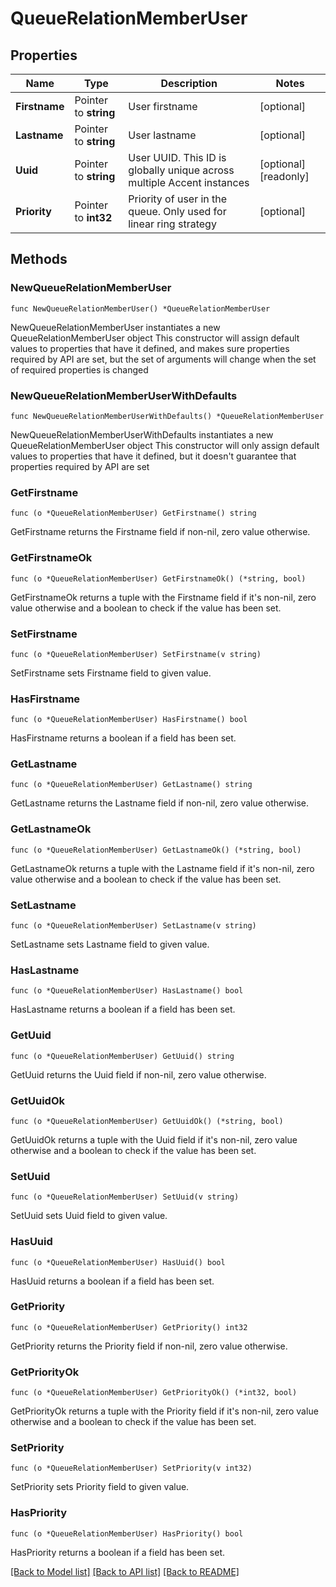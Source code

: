 # QueueRelationMemberUser

## Properties

Name | Type | Description | Notes
------------ | ------------- | ------------- | -------------
**Firstname** | Pointer to **string** | User firstname | [optional]
**Lastname** | Pointer to **string** | User lastname | [optional]
**Uuid** | Pointer to **string** | User UUID. This ID is globally unique across multiple Accent instances | [optional] [readonly]
**Priority** | Pointer to **int32** | Priority of user in the queue. Only used for linear ring strategy | [optional]

## Methods

### NewQueueRelationMemberUser

`func NewQueueRelationMemberUser() *QueueRelationMemberUser`

NewQueueRelationMemberUser instantiates a new QueueRelationMemberUser object
This constructor will assign default values to properties that have it defined,
and makes sure properties required by API are set, but the set of arguments
will change when the set of required properties is changed

### NewQueueRelationMemberUserWithDefaults

`func NewQueueRelationMemberUserWithDefaults() *QueueRelationMemberUser`

NewQueueRelationMemberUserWithDefaults instantiates a new QueueRelationMemberUser object
This constructor will only assign default values to properties that have it defined,
but it doesn't guarantee that properties required by API are set

### GetFirstname

`func (o *QueueRelationMemberUser) GetFirstname() string`

GetFirstname returns the Firstname field if non-nil, zero value otherwise.

### GetFirstnameOk

`func (o *QueueRelationMemberUser) GetFirstnameOk() (*string, bool)`

GetFirstnameOk returns a tuple with the Firstname field if it's non-nil, zero value otherwise
and a boolean to check if the value has been set.

### SetFirstname

`func (o *QueueRelationMemberUser) SetFirstname(v string)`

SetFirstname sets Firstname field to given value.

### HasFirstname

`func (o *QueueRelationMemberUser) HasFirstname() bool`

HasFirstname returns a boolean if a field has been set.

### GetLastname

`func (o *QueueRelationMemberUser) GetLastname() string`

GetLastname returns the Lastname field if non-nil, zero value otherwise.

### GetLastnameOk

`func (o *QueueRelationMemberUser) GetLastnameOk() (*string, bool)`

GetLastnameOk returns a tuple with the Lastname field if it's non-nil, zero value otherwise
and a boolean to check if the value has been set.

### SetLastname

`func (o *QueueRelationMemberUser) SetLastname(v string)`

SetLastname sets Lastname field to given value.

### HasLastname

`func (o *QueueRelationMemberUser) HasLastname() bool`

HasLastname returns a boolean if a field has been set.

### GetUuid

`func (o *QueueRelationMemberUser) GetUuid() string`

GetUuid returns the Uuid field if non-nil, zero value otherwise.

### GetUuidOk

`func (o *QueueRelationMemberUser) GetUuidOk() (*string, bool)`

GetUuidOk returns a tuple with the Uuid field if it's non-nil, zero value otherwise
and a boolean to check if the value has been set.

### SetUuid

`func (o *QueueRelationMemberUser) SetUuid(v string)`

SetUuid sets Uuid field to given value.

### HasUuid

`func (o *QueueRelationMemberUser) HasUuid() bool`

HasUuid returns a boolean if a field has been set.

### GetPriority

`func (o *QueueRelationMemberUser) GetPriority() int32`

GetPriority returns the Priority field if non-nil, zero value otherwise.

### GetPriorityOk

`func (o *QueueRelationMemberUser) GetPriorityOk() (*int32, bool)`

GetPriorityOk returns a tuple with the Priority field if it's non-nil, zero value otherwise
and a boolean to check if the value has been set.

### SetPriority

`func (o *QueueRelationMemberUser) SetPriority(v int32)`

SetPriority sets Priority field to given value.

### HasPriority

`func (o *QueueRelationMemberUser) HasPriority() bool`

HasPriority returns a boolean if a field has been set.

[[Back to Model list]](../README.md#documentation-for-models) [[Back to API list]](../README.md#documentation-for-api-endpoints) [[Back to README]](../README.md)

